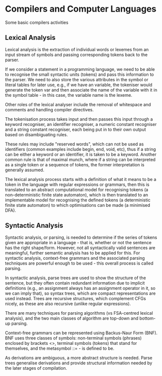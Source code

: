 # Compilers and Computer Languages

Some basic compilers activities

## Lexical Analysis

Lexical analysis is the extraction of individual words or lexemes from an input stream of symbols and passing corresponding tokens back to the parser.

If we consider a statement in a programming language, we need to be able to recognise the small syntactic units (tokens) and pass this information to the parser. We need to also store the various attributes in the symbol or literal tables for later use, e.g., if we have an variable, the tokeniser would generate the token var and then associate the name of the variable with it in the symbol table - in this case, the variable name is the lexeme.

Other roles of the lexical analyser include the removal of whitespace and comments and handling compiler directives.

The tokenisation process takes input and then passes this input through a keyword recogniser, an identifier recogniser, a numeric constant recogniser and a string constant recogniser, each being put in to their own output based on disambiguating rules.

These rules may include "reserved words", which can not be used as identifiers (common examples include begin, end, void, etc), thus if a string can be either a keyword or an identifier, it is taken to be a keyword. Another common rule is that of maximal munch, where if a string can be interpreted as a single token or a sequence of tokens, the former interpretation is generally assumed.

The lexical analysis process starts with a definition of what it means to be a token in the language with regular expressions or grammars, then this is translated to an abstract computational model for recognising tokens (a non-deterministic finite state automaton), which is then translated to an implementable model for recognising the defined tokens (a deterministic finite state automaton) to which optimisations can be made (a minimised DFA).


## Syntactic Analysis

Syntactic analysis, or parsing, is needed to determine if the series of tokens given are appropriate in a language - that is, whether or not the sentence has the right shape/form. However, not all syntactically valid sentences are meaningful, further semantic analysis has to be applied for this. For syntactic analysis, context-free grammars and the associated parsing techniques are powerful enough to be used - this overall process is called parsing.

In syntactic analysis, parse trees are used to show the structure of the sentence, but they often contain redundant information due to implicit definitions (e.g., an assignment always has an assignment operator in it, so we can imply that), so syntax trees, which are compact representations are used instead. Trees are recursive structures, which complement CFGs nicely, as these are also recursive (unlike regular expressions).

There are many techniques for parsing algorithms (vs FSA-centred lexical analysis), and the two main classes of algorithm are top-down and bottom-up parsing.

Context-free grammars can be represented using Backus-Naur Form (BNF). BNF uses three classes of symbols: non-terminal symbols (phrases) enclosed by brackets <>, terminal symbols (tokens) that stand for themselves, and the metasymbol ::= - is defined to be.

As derivations are ambiguous, a more abstract structure is needed. Parse trees generalise derivations and provide structural information needed by the later stages of compilation.
